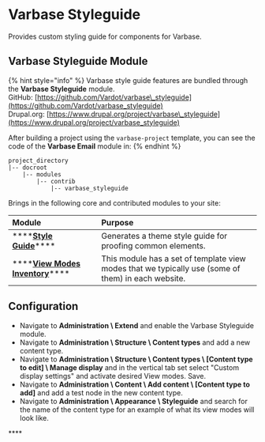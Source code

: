 # Varbase Styleguide

Provides custom styling guide for components for Varbase.

## Varbase Styleguide Module

{% hint style="info" %}
Varbase style guide features are bundled through the **Varbase Styleguide** module.  
GitHub: [https://github.com/Vardot/varbase\_styleguide](https://github.com/Vardot/varbase_styleguide)  
Drupal.org: [https://www.drupal.org/project/varbase\_styleguide](https://www.drupal.org/project/varbase_styleguide)

After building a project using the `varbase-project` template, you can see the code of the **Varbase Email** module in:
{% endhint %}

```text
project_directory
|-- docroot
    |-- modules
        |-- contrib
            |-- varbase_styleguide
```

Brings in the following core and contributed modules to your site:

| Module                                         | Purpose |
| :--- | :--- |
| \*\*\*\*[**Style Guide**](https://www.drupal.org/project/styleguide)\*\*\*\* | Generates a theme style guide for proofing common elements. |
| \*\*\*\*[**View Modes Inventory**](https://www.drupal.org/project/vmi)\*\*\*\* | This module has a set of template view modes that we typically use \(some of them\) in each website. |

## Configuration

* Navigate to **Administration \ Extend** and enable the Varbase Styleguide module.
* Navigate to **Administration \ Structure \ Content types** and add a new content type.
* Navigate to **Administration \ Structure \ Content types \ \[Content type to edit\] \ Manage display** and in the vertical tab set select "Custom display settings" and activate desired View modes. Save.
* Navigate to **Administration \ Content \ Add content \ \[Content type to add\]** and add a test node in the new content type.
* Navigate to **Administration \ Appearance \ Styleguide** and search for the name of the content type for an example of what its view modes will look like.

\*\*\*\*



